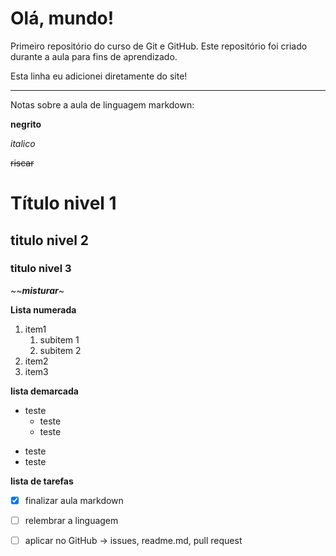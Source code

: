 # Olá, mundo!
 
 Primeiro repositório do curso de Git e GitHub.
 Este repositório foi criado durante a aula para fins de aprendizado. 

Esta linha eu adicionei diretamente do site!


***
Notas sobre a aula de linguagem markdown:

**negrito**

*italico*

~~riscar~~ 

# Título nivel 1
## titulo nivel 2
### titulo nivel 3
 
~~**_misturar_**~

**Lista numerada**
1. item1
   1. subitem 1
   1. subitem 2
1. item2
1. item3

**lista demarcada**
* teste
   * teste
   * teste
- teste
- teste

**lista de tarefas**
- [x] finalizar aula markdown
- [ ] relembrar a linguagem
- [ ] aplicar no GitHub -> issues, readme.md, pull request


